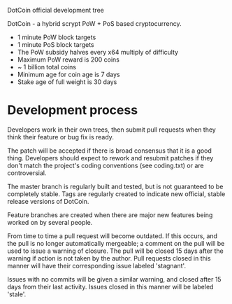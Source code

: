 
DotCoin official development tree

DotCoin - a hybrid scrypt PoW + PoS based cryptocurrency.

* 1 minute PoW block targets
* 1 minute PoS block targets
* The PoW subsidy halves every x64 multiply of difficulty
* Maximum PoW reward is 200 coins
* ~ 1 billion total coins
* Minimum age for coin age is 7 days
* Stake age of full weight is 30 days

Development process
===========================

Developers work in their own trees, then submit pull requests when
they think their feature or bug fix is ready.

The patch will be accepted if there is broad consensus that it is a
good thing.  Developers should expect to rework and resubmit patches
if they don't match the project's coding conventions (see coding.txt)
or are controversial.

The master branch is regularly built and tested, but is not guaranteed
to be completely stable. Tags are regularly created to indicate new
official, stable release versions of DotCoin.

Feature branches are created when there are major new features being
worked on by several people.

From time to time a pull request will become outdated. If this occurs, and
the pull is no longer automatically mergeable; a comment on the pull will
be used to issue a warning of closure. The pull will be closed 15 days
after the warning if action is not taken by the author. Pull requests closed
in this manner will have their corresponding issue labeled 'stagnant'.

Issues with no commits will be given a similar warning, and closed after
15 days from their last activity. Issues closed in this manner will be 
labeled 'stale'.
